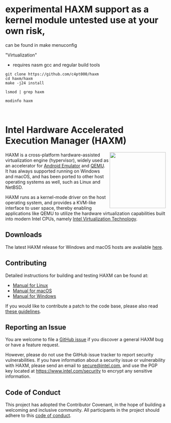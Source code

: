 # experimental HAXM support as a kernel module untested use at your own risk,

can be found in make menuconfig

"Virtualization"

* requires nasm gcc and regular build tools
```
git clone https://github.com/c4pt000/haxm
cd haxm/haxm
make -j24 install

lsmod | grep haxm

modinfo haxm



```

# Intel Hardware Accelerated Execution Manager (HAXM)

<img src="Installer/res/haxm_logo.ico" height="176px" align="right">

HAXM is a cross-platform hardware-assisted virtualization engine (hypervisor),
widely used as an accelerator for [Android Emulator][android-studio] and
[QEMU][qemu]. It has always supported running on Windows and macOS, and has been
ported to other host operating systems as well, such as Linux and NetBSD.

HAXM runs as a kernel-mode driver on the host operating system, and provides a
KVM-like interface to user space, thereby enabling applications like QEMU to
utilize the hardware virtualization capabilities built into modern Intel CPUs,
namely [Intel Virtualization Technology][intel-vt].

## Downloads
The latest HAXM release for Windows and macOS hosts are available
[here][github-haxm-releases].

## Contributing
Detailed instructions for building and testing HAXM can be found at:
* [Manual for Linux](docs/manual-linux.md)
* [Manual for macOS](docs/manual-macos.md)
* [Manual for Windows](docs/manual-windows.md)

If you would like to contribute a patch to the code base, please also read
[these guidelines](CONTRIBUTING.md).

## Reporting an Issue
You are welcome to file a [GitHub issue][github-haxm-issues] if you discover a
general HAXM bug or have a feature request.

However, please do not use the GitHub issue tracker to report security
vulnerabilities. If you have information about a security issue or vulnerability
with HAXM, please send an email to [secure@intel.com][intel-security-email], and
use the PGP key located at https://www.intel.com/security to encrypt any
sensitive information.

## Code of Conduct
This project has adopted the Contributor Covenant, in the hope of building a
welcoming and inclusive community. All participants in the project should adhere
to this [code of conduct](CODE_OF_CONDUCT.md).

[intel-vt]: https://www.intel.com/content/www/us/en/virtualization/virtualization-technology/intel-virtualization-technology.html
[android-studio]: https://developer.android.com/studio/index.html
[qemu]: https://www.qemu.org/
[github-haxm-releases]: https://github.com/intel/haxm/releases
[github-haxm-issues]: https://github.com/intel/haxm/issues
[intel-security-email]: mailto:secure@intel.com
